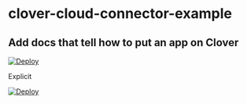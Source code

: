 # clover-cloud-connector-example

## Add docs that tell how to put an app on Clover

[![Deploy](https://www.herokucdn.com/deploy/button.svg)](https://heroku.com/deploy)

Explicit

[![Deploy](https://www.herokucdn.com/deploy/button.svg)](https://heroku.com/deploy?template=https://github.com/clover/clover-cloud-connector-example)
